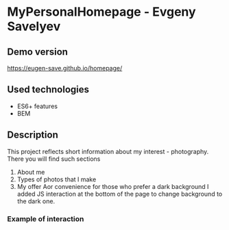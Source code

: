 # MyPersonalHomepage - Evgeny Savelyev
## Demo version
https://eugen-save.github.io/homepage/
## Used technologies
- ES6+ features
- BEM
## Description
This project reflects short information about my interest - photography. There you will find such sections
1. About me
2. Types of photos that I make
3. My offer
Аor convenience for those who prefer a dark background I added JS interaction at the bottom of the page to change background to the dark one.
### Example of interaction
